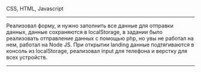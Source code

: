 CSS, HTML, Javascript

---

Реализовал форму, и нужно заполнить все данные для отправки данных, данные сохраняются в localStorage, 
в задании было реализовать отправление данных с помощью php, но увы не работал на нем, работал на Node JS.
При открытии landing данные подтягиваются в консоль из localStorage, реализовал input для телефона и верстку для всех устройств.

---
